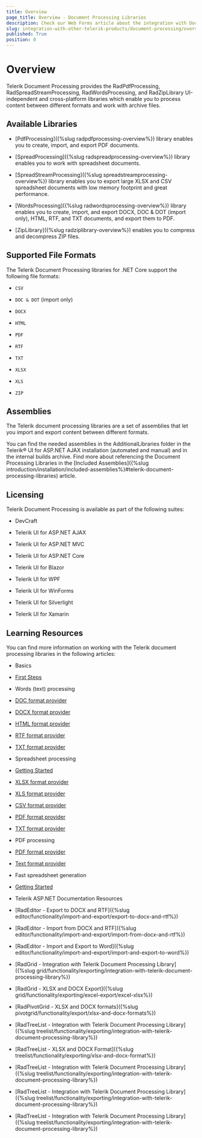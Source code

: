 ```yaml
---
title: Overview
page_title: Overview - Document Processing Libraries
description: Check our Web Forms article about the integration with Document Processing Libraries.
slug: integration-with-other-telerik-products/document-processing/overview
published: True
position: 0
---
```


# Overview

Telerik Document Processing provides the RadPdfProcessing, RadSpreadStreamProcessing, RadWordsProcessing, and RadZipLibrary UI-independent and cross-platform libraries which enable you to process content between different formats and work with archive files.


## Available Libraries

 * [PdfProcessing]({%slug radpdfprocessing-overview%}) library enables you to create, import, and export PDF documents.

 * [SpreadProcessing]({%slug radspreadprocessing-overview%}) library enables you to work with spreadsheet documents.

 * [SpreadStreamProcessing]({%slug spreadstreamprocessing-overview%}) library enables you to export large XLSX and CSV spreadsheet documents with low memory footprint and great performance.

 * [WordsProcessing]({%slug radwordsprocessing-overview%}) library enables you to create, import, and export DOCX, DOC & DOT (import only), HTML, RTF, and TXT documents, and export them to PDF.

 * [ZipLibrary]({%slug radziplibrary-overview%}) enables you to compress and decompress ZIP files.


## Supported File Formats

The Telerik Document Processing libraries for .NET Core support the following file formats:

 
 * `CSV`
 
 * `DOC & DOT` (import only)
 
 * `DOCX`
 
 * `HTML`
 
 * `PDF`
 
 * `RTF`
 
 * `TXT`
 
 * `XLSX`
 
 * `XLS`
 
 * `ZIP`

## Assemblies

The Telerik document processing libraries are a set of assemblies that let you import and export content between different formats.

You can find the needed assemblies in the AdditionalLibraries folder in the Telerik® UI for ASP.NET AJAX installation (automated and manual) and in the internal builds archive. Find more about referencing the Document Processing Libraries in the [Included Assemblies]({%slug introduction/installation/included-assemblies%}#telerik-document-processing-libraries) article.

## Licensing

Telerik Document Processing is available as part of the following suites:

 * DevCraft
 
 * Telerik UI for ASP.NET AJAX
 
 * Telerik UI for ASP.NET MVC
 
 * Telerik UI for ASP.NET Core
 
 * Telerik UI for Blazor
 
 * Telerik UI for WPF
 
 * Telerik UI for WinForms
 
 * Telerik UI for Silverlight
 
 * Telerik UI for Xamarin

## Learning Resources

You can find more information on working with the Telerik document processing libraries in the following articles:

 * Basics
 
  - [First Steps](https://docs.telerik.com/devtools/document-processing/getting-started/first-steps)

 * Words (text) processing

  - [DOC format provider](https://docs.telerik.com/devtools/document-processing/libraries/radwordsprocessing/formats-and-conversion/word-file-formats/doc/docformatprovider)

  - [DOCX format provider](https://docs.telerik.com/devtools/document-processing/libraries/radwordsprocessing/formats-and-conversion/word-file-formats/docx/docxformatprovider)

  - [HTML format provider](https://docs.telerik.com/devtools/document-processing/libraries/radwordsprocessing/formats-and-conversion/html/htmlformatprovider)

  - [RTF format provider](https://docs.telerik.com/devtools/document-processing/libraries/radwordsprocessing/formats-and-conversion/rtf/rtfformatprovider)

  - [TXT format provider](https://docs.telerik.com/devtools/document-processing/libraries/radwordsprocessing/formats-and-conversion/plain-text/txt-txtformatprovider)

 * Spreadsheet processing

  - [Getting Started](https://docs.telerik.com/devtools/document-processing/libraries/radspreadprocessing/overview)

  - [XLSX format provider](https://docs.telerik.com/devtools/document-processing/libraries/radspreadprocessing/formats-and-conversion/xlsx/xlsxformatprovider)

  - [XLS format provider](https://docs.telerik.com/devtools/document-processing/libraries/radspreadprocessing/formats-and-conversion/xls/xlsformatprovider)

  - [CSV format provider](https://docs.telerik.com/devtools/document-processing/libraries/radspreadprocessing/formats-and-conversion/csv/csvformatprovider)

  - [PDF format provider](https://docs.telerik.com/devtools/document-processing/libraries/radspreadprocessing/formats-and-conversion/pdf/pdfformatprovider)

  - [TXT format provider](https://docs.telerik.com/devtools/document-processing/libraries/radspreadprocessing/formats-and-conversion/txt/txtformatprovider)

 * PDF processing

  - [PDF format provider](https://docs.telerik.com/devtools/document-processing/libraries/radpdfprocessing/formats-and-conversion/pdf/pdfformatprovider/pdfformatprovider)

  - [Text format provider](http://docs.telerik.com/devtools/document-processing/libraries/radpdfprocessing/formats-and-conversion/plain-text/textformatprovider)

 * Fast spreadsheet generation

  - [Getting Started](https://docs.telerik.com/devtools/document-processing/libraries/radspreadstreamprocessing/overview)

 * Telerik ASP.NET Documentation Resources

  - [RadEditor - Export to DOCX and RTF]({%slug editor/functionality/import-and-export/export-to-docx-and-rtf%})

  - [RadEditor - Import from DOCX and RTF]({%slug editor/functionality/import-and-export/import-from-docx-and-rtf%})

  - [RadEditor - Import and Export to Word]({%slug editor/functionality/import-and-export/import-and-export-to-word%})

  - [RadGrid - Integration with Telerik Document Processing Library]({%slug grid/functionality/exporting/integration-with-telerik-document-processing-library%})

  - [RadGrid - XLSX and DOCX Export]({%slug grid/functionality/exporting/excel-export/excel-xlsx%})

  - [RadPivotGrid - XLSX and DOCX formats]({%slug pivotgrid/functionality/export/xlsx-and-docx-formats%})

  - [RadTreeList - Integration with Telerik Document Processing Library]({%slug treelist/functionality/exporting/integration-with-telerik-document-processing-library%})

  - [RadTreeList - XLSX and DOCX Format]({%slug treelist/functionality/exporting/xlsx-and-docx-format%})

  - [RadTreeList - Integration with Telerik Document Processing Library]({%slug treelist/functionality/exporting/integration-with-telerik-document-processing-library%})

  - [RadTreeList - Integration with Telerik Document Processing Library]({%slug treelist/functionality/exporting/integration-with-telerik-document-processing-library%})

  - [RadTreeList - Integration with Telerik Document Processing Library]({%slug treelist/functionality/exporting/integration-with-telerik-document-processing-library%})


